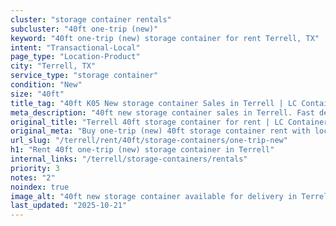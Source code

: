 ```yaml
---
cluster: "storage container rentals"
subcluster: "40ft one-trip (new)"
keyword: "40ft one-trip (new) storage container for rent Terrell, TX"
intent: "Transactional-Local"
page_type: "Location-Product"
city: "Terrell, TX"
service_type: "storage container"
condition: "New"
size: "40ft"
title_tag: "40ft K05 New storage container Sales in Terrell | LC Container"
meta_description: "40ft new storage container sales in Terrell. Fast delivery, competitive pricing. Serving storage containers area. Quote ID: ISK. Call (214) 524-4168 for your free quote today."
original_title: "Terrell 40ft storage container for rent | LC Container"
original_meta: "Buy one-trip (new) 40ft storage container rent with local delivery in Terrell, TX. LC Container — local Since 2003. Request a fast quote today."
url_slug: "/terrell/rent/40ft/storage-containers/one-trip-new"
h1: "Rent 40ft one-trip (new) storage container in Terrell"
internal_links: "/terrell/storage-containers/rentals"
priority: 3
notes: "2"
noindex: true
image_alt: "40ft new storage container available for delivery in Terrell"
last_updated: "2025-10-21"
---
```


<!-- TODO: Add unique city/inventory copy, images, and internal links here. -->
